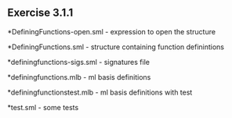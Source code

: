 ## Exercise 3.1.1

*DefiningFunctions-open.sml - expression to open the structure

*DefiningFunctions.sml - structure containing function definintions

*definingfunctions-sigs.sml - signatures file

*definingfunctions.mlb - ml basis definitions

*definingfunctionstest.mlb - ml basis definitions with test

*test.sml - some tests